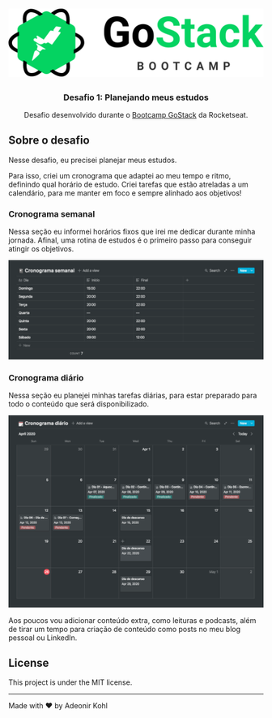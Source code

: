 <h1 align="center">
  <img src=".assets/logo-gostack.svg" atl="GoStack Bootcamp" />
</h1>

<h3 align="center">
  Desafio 1: Planejando meus estudos
</h3>

<p align="center">
  Desafio desenvolvido durante o <a href="https://rocketseat.com.br/gostack">Bootcamp GoStack</a> da Rocketseat.
</p>

## Sobre o desafio

Nesse desafio, eu precisei planejar meus estudos.

Para isso, criei um cronograma que adaptei ao meu tempo e ritmo, definindo qual horário de estudo. Criei tarefas que estão atreladas a um calendário, para me manter em foco e sempre alinhado aos objetivos!

### Cronograma semanal

Nessa seção eu informei horários fixos que irei me dedicar durante minha jornada. Afinal, uma rotina de estudos é o primeiro passo para conseguir atingir os objetivos.

<p align="center">
  <img src=".assets/schedule-weekly.png" atl="Cronograma semanal" />
</p>

### Cronograma diário

Nessa seção eu planejei minhas tarefas diárias, para estar preparado para todo o conteúdo que será disponibilizado.

<p align="center">
  <img src=".assets/schedule-daily.png" atl="Cronograma diário" />
</p>

Aos poucos vou adicionar conteúdo extra, como leituras e podcasts, além de tirar um tempo para criação de conteúdo como posts no meu blog pessoal ou LinkedIn.

## License

This project is under the MIT license.

---

Made with ♥️ by Adeonir Kohl